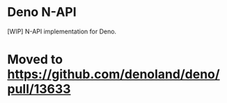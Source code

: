 # Deno N-API

[WIP] N-API implementation for Deno.

# Moved to https://github.com/denoland/deno/pull/13633
